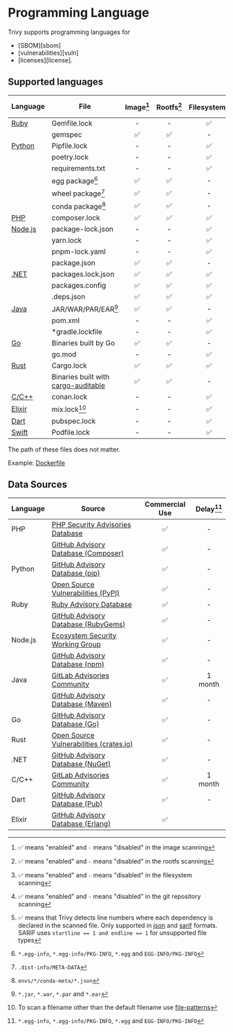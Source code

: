 # Programming Language

Trivy supports programming languages for 

- [SBOM][sbom]
- [vulnerabilities][vuln]
- [licenses][license].

## Supported languages

| Language             | File                                                                                       | Image[^5] | Rootfs[^6] | Filesystem[^7] | Repository[^8] | Dev dependencies             | Dependency location[^9] |
|----------------------|--------------------------------------------------------------------------------------------|:---------:|:----------:|:--------------:|:--------------:|------------------------------|:-----------------------:|
| [Ruby](ruby.md)      | Gemfile.lock                                                                               |     -     |     -      |       ✅        |       ✅        | included                     |            ✅            |
|                      | gemspec                                                                                    |     ✅     |     ✅      |       -        |       -        | included                     |            -            |
| [Python](python.md)  | Pipfile.lock                                                                               |     -     |     -      |       ✅        |       ✅        | excluded                     |            ✅            |
|                      | poetry.lock                                                                                |     -     |     -      |       ✅        |       ✅        | excluded                     |            -            |
|                      | requirements.txt                                                                           |     -     |     -      |       ✅        |       ✅        | included                     |            -            |
|                      | egg package[^1]                                                                            |     ✅     |     ✅      |       -        |       -        | excluded                     |            -            |
|                      | wheel package[^2]                                                                          |     ✅     |     ✅      |       -        |       -        | excluded                     |            -            |
|                      | conda package[^3]                                                                          |     ✅     |     ✅      |       -        |       -        | excluded                     |            -            |
| [PHP](php.md)        | composer.lock                                                                              |     ✅     |     ✅      |       ✅        |       ✅        | excluded                     |            ✅            |
| [Node.js](nodejs.md) | package-lock.json                                                                          |     -     |     -      |       ✅        |       ✅        | [excluded](./nodejs.md#npm)  |            ✅            |
|                      | yarn.lock                                                                                  |     -     |     -      |       ✅        |       ✅        | [excluded](./nodejs.md#yarn) |            ✅            |
|                      | pnpm-lock.yaml                                                                             |     -     |     -      |       ✅        |       ✅        | excluded                     |            -            |
|                      | package.json                                                                               |     ✅     |     ✅      |       -        |       -        | excluded                     |            -            |
| [.NET](dotnet.md)    | packages.lock.json                                                                         |     ✅     |     ✅      |       ✅        |       ✅        | included                     |            ✅            |
|                      | packages.config                                                                            |     ✅     |     ✅      |       ✅        |       ✅        | excluded                     |            -            |
|                      | .deps.json                                                                                 |     ✅     |     ✅      |       ✅        |       ✅        | excluded                     |            ✅            |
| [Java](java.md)      | JAR/WAR/PAR/EAR[^4]                                                                        |     ✅     |     ✅      |       -        |       -        | included                     |            -            |
|                      | pom.xml                                                                                    |     -     |     -      |       ✅        |       ✅        | excluded                     |            -            |
|                      | *gradle.lockfile                                                                           |     -     |     -      |       ✅        |       ✅        | excluded                     |            -            |
| [Go](golang.md)      | Binaries built by Go                                                                       |     ✅     |     ✅      |       -        |       -        | excluded                     |            -            |
|                      | go.mod                                                                                     |     -     |     -      |       ✅        |       ✅        | included                     |            -            |
| [Rust](rust.md)      | Cargo.lock                                                                                 |     ✅     |     ✅      |       ✅        |       ✅        | excluded                     |            ✅            |
|                      | Binaries built with [cargo-auditable](https://github.com/rust-secure-code/cargo-auditable) |     ✅     |     ✅      |       -        |       -        | excluded                     |            -            |
| [C/C++](c.md)        | conan.lock                                                                                 |     -     |     -      |       ✅        |       ✅        | excluded                     |            -            |
| [Elixir](elixir.md)  | mix.lock[^13]                                                                              |     -     |     -      |       ✅        |       ✅        | excluded                     |            ✅            |
| [Dart](dart.md)      | pubspec.lock                                                                               |     -     |     -      |       ✅        |       ✅        | included                     |            -            |
| [Swift](swift.md)    | Podfile.lock                                                                               |     -     |     -      |       ✅        |       ✅        | included                     |            -            |

The path of these files does not matter.

Example: [Dockerfile](https://github.com/aquasecurity/trivy-ci-test/blob/main/Dockerfile)

[^1]: `*.egg-info`, `*.egg-info/PKG-INFO`, `*.egg` and `EGG-INFO/PKG-INFO`
[^2]: `.dist-info/META-DATA`
[^3]: `envs/*/conda-meta/*.json`
[^4]: `*.jar`, `*.war`, `*.par` and `*.ear`
[^5]: ✅ means "enabled" and `-` means "disabled" in the image scanning
[^6]: ✅ means "enabled" and `-` means "disabled" in the rootfs scanning
[^7]: ✅ means "enabled" and `-` means "disabled" in the filesystem scanning
[^8]: ✅ means "enabled" and `-` means "disabled" in the git repository scanning
[^9]: ✅ means that Trivy detects line numbers where each dependency is declared in the scanned file. Only supported in [json](../../configuration/reporting.md#json) and [sarif](../../configuration/reporting.md#sarif) formats. SARIF uses `startline == 1 and endline == 1` for unsupported file types
[^13]: To scan a filename other than the default filename use [file-patterns](../../configuration/others.md#file-patterns)

## Data Sources

| Language | Source                                              | Commercial Use | Delay[^1] |
| -------- | --------------------------------------------------- | :------------: | :-------: |
| PHP      | [PHP Security Advisories Database][php]             |       ✅        |     -     |
|          | [GitHub Advisory Database (Composer)][php-ghsa]     |       ✅        |     -     |
| Python   | [GitHub Advisory Database (pip)][python-ghsa]       |       ✅        |     -     |
|          | [Open Source Vulnerabilities (PyPI)][python-osv]    |       ✅        |     -     |
| Ruby     | [Ruby Advisory Database][ruby]                      |       ✅        |     -     |
|          | [GitHub Advisory Database (RubyGems)][ruby-ghsa]    |       ✅        |     -     |
| Node.js  | [Ecosystem Security Working Group][nodejs]          |       ✅        |     -     |
|          | [GitHub Advisory Database (npm)][nodejs-ghsa]       |       ✅        |     -     |
| Java     | [GitLab Advisories Community][gitlab]               |       ✅        |  1 month  |
|          | [GitHub Advisory Database (Maven)][java-ghsa]       |       ✅        |     -     |
| Go       | [GitHub Advisory Database (Go)][go-ghsa]            |       ✅        |     -     |
| Rust     | [Open Source Vulnerabilities (crates.io)][rust-osv] |       ✅        |     -     |
| .NET     | [GitHub Advisory Database (NuGet)][dotnet-ghsa]     |       ✅        |     -     |
| C/C++    | [GitLab Advisories Community][gitlab]               |       ✅        |  1 month  |
| Dart     | [GitHub Advisory Database (Pub)][pub-ghsa]          |       ✅        |     -     |
| Elixir   | [GitHub Advisory Database (Erlang)][erlang-ghsa]    |       ✅        |           |

[^1]: Intentional delay between vulnerability disclosure and registration in the DB

[php-ghsa]: https://github.com/advisories?query=ecosystem%3Acomposer
[python-ghsa]: https://github.com/advisories?query=ecosystem%3Apip
[ruby-ghsa]: https://github.com/advisories?query=ecosystem%3Arubygems
[nodejs-ghsa]: https://github.com/advisories?query=ecosystem%3Anpm
[java-ghsa]: https://github.com/advisories?query=ecosystem%3Amaven
[dotnet-ghsa]: https://github.com/advisories?query=ecosystem%3Anuget
[pub-ghsa]: https://github.com/advisories?query=ecosystem%3Apub
[erlang-ghsa]: https://github.com/advisories?query=ecosystem%3Aerlang
[go-ghsa]: https://github.com/advisories?query=ecosystem%3Ago

[php]: https://github.com/FriendsOfPHP/security-advisories
[ruby]: https://github.com/rubysec/ruby-advisory-db
[nodejs]: https://github.com/nodejs/security-wg
[gitlab]: https://gitlab.com/gitlab-org/advisories-community

[python-osv]: https://osv.dev/list?q=&ecosystem=PyPI
[rust-osv]: https://osv.dev/list?q=&ecosystem=crates.io